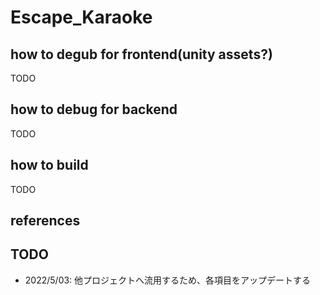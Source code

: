 # Escape_Karaoke

## how to degub for frontend(unity assets?)
TODO

## how to debug for backend
TODO

## how to build
TODO

## references

## TODO
* 2022/5/03: 他プロジェクトへ流用するため、各項目をアップデートする
